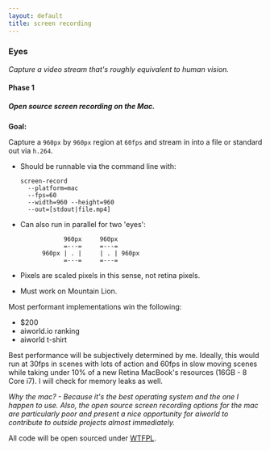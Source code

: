 ```yaml
---
layout: default
title: screen recording
---
```


### Eyes

_Capture a video stream that&#39;s roughly equivalent to human vision._

#### Phase 1

##### Open source screen recording on the Mac.

**Goal:**

Capture a `960px` by `960px` region at `60fps` and stream in into a file or standard out via `h.264`.

  * Should be runnable via the command line with:

        screen-record
          --platform=mac
          --fps=60
          --width=960 --height=960
          --out=[stdout|file.mp4]

  * Can also run in parallel for two &#39;eyes&#39;:


                    960px     960px
                    =---=     =---=
              960px | . |     | . | 960px
                    =---=     =---=

  * Pixels are scaled pixels in this sense, not retina pixels.

  * Must work on Mountain Lion.

Most performant implementations win the following:

- $200
- aiworld.io ranking
- aiworld t-shirt

Best performance will be subjectively determined by me.
Ideally, this would run at 30fps in scenes with lots of action and 60fps in slow moving scenes
while taking under 10% of a new Retina MacBook&#39;s resources (16GB - 8 Core i7).
I will check for memory leaks as well.

_Why the mac? - Because it&#39;s the best operating system and the one I happen to use. Also, the open source screen recording options
for the mac are particularly poor and present a nice opportunity for aiworld to contribute to outside projects almost immediately._

All code will be open sourced under [WTFPL](https://en.wikipedia.org/wiki/WTFPL).